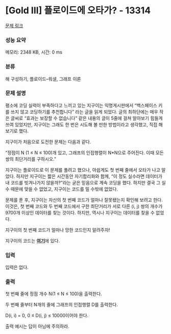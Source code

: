 # [Gold III] 플로이드에 오타가? - 13314 

[문제 링크](https://www.acmicpc.net/problem/13314) 

### 성능 요약

메모리: 2348 KB, 시간: 0 ms

### 분류

해 구성하기, 플로이드–워셜, 그래프 이론

### 문제 설명

<p>평소에 코딩 실력이 부족하다고 느끼고 있는 지구이는 익명게시판에서 “백스페이스 키를 쓰지 않고 코딩하기를 추천합니다” 라는 글을 읽게 되었다. 글의 최하단에는 매우 작은 글씨로 “효과는 보장할 수 없습니다” 같은 내용의 글이 5줄에 걸쳐 알아보기 힘들게 쓰여 있었지만, 지구이는 그래도 한 번은 시도해 볼 만한 방법이라고 생각했고, 직접 해보기로 했다.</p>

<p>지구이가 처음으로 도전한 문제는 다음과 같다.</p>

<p>“정점이 N (1 ≤ N ≤ 100)개 있고, 그래프의 인접행렬이 N*N으로 주어진다. 이때 모든 쌍의 최단거리를 구하시오.”</p>

<p>지구이는 플로이드로 이 문제를 풀려고 했으나, 아쉽게도 첫 번째 줄에서 오타가 나고 말았다. 하지만 지구이는 짧은 시간동안 자기합리화와 함께, “이 정도 실수라면 데이터가 내 코드를 빗겨나가지 않을까?”라는 굳은 믿음으로 계속 코딩을 했다. 하지만 결국 그 실수 때문에 맞을 수 없었고, 지구이는 코드를 밀 수밖에 없었다.</p>

<p>문제를 푼 후, 지구이는 자신의 첫 번째 코드가 얼마나 잘못됐는지 확인해 보려고 한다. 이것은, 첫 번째 코드와 두 번째 코드에서 구한 최단거리가 서로 다른 (i, j) 쌍의 개수가 9700개 이상인 데이터를 찾는 것이다. 하지만, 역시나 지구이는 데이터를 찾을 수 없었다.</p>

<p>지구이의 첫 번째 코드가 얼마나 망한 코드인지 알려주자!</p>

<p>지구이의 코드는 <a href="https://onlinejudgeimages.s3-ap-northeast-1.amazonaws.com/problem/13314/typo.cpp"><strong><u>여기</u></strong></a>에 있다.</p>

### 입력 

 <p>입력은 없다.</p>

### 출력 

 <p>첫 번째 줄에 정점 개수 N(1 ≤ N ≤ 100)을 출력한다.</p>

<p>두 번째 줄부터 N개의 줄에 그래프의 인접행렬 D를 출력한다.</p>

<p>D(i, i) = 0, 0 ≤ D(i, j) ≤ 10000이어야 한다.</p>

<p>출력 예시는 답이 아님에 주의하라.</p>

